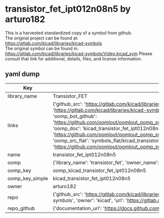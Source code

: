 # transistor_fet_ipt012n08n5 by arturo182  
This is a harvested standardized copy of a symbol from github.  
The original project can be found at:  
https://gitlab.com/kicad/libraries/kicad-symbols  
The original symbol can be found in:
https://gitlab.com/kicad/libraries/kicad-symbols/Video.kicad_sym
Please consult that link for additional, details, files, and license information.  
## yaml dump  
| Key | Value |  
| --- | --- |  
| library_name | Transistor_FET |  
| links | {'github_src': 'https://gitlab.com/kicad/libraries/kicad-symbols/Video.kicad_sym', 'github_src_repo': 'https://gitlab.com/kicad/libraries/kicad-symbols', 'oomp_bot': 'kicad_transistor_fet_ipt012n08n5/working', 'oomp_bot_github': 'https://github.com/oomlout/oomlout_oomp_symbol_bot/tree/main/kicad_transistor_fet_ipt012n08n5/working', 'oomp_doc': 'kicad_transistor_fet_ipt012n08n5/working', 'oomp_doc_github': 'https://github.com/oomlout/oomlout_oomp_symbol_doc/tree/main/kicad_transistor_fet_ipt012n08n5/working', 'oomp_src_flat': 'symbols_flat/kicad_transistor_fet_ipt012n08n5/working', 'oomp_src_flat_github': 'https://github.com/oomlout/oomlout_oomp_symbol_src/tree/main/kicad_transistor_fet_ipt012n08n5/working'} |  
| name | transistor_fet_ipt012n08n5 |  
| oomp | {'library_name': 'transistor_fet', 'owner_name': 'kicad', 'symbol_name': 'transistor_fet_ipt012n08n5'} |  
| oomp_key | oomp_kicad_transistor_fet_ipt012n08n5 |  
| oomp_key_simple | kicad_transistor_fet_ipt012n08n5 |  
| owner | arturo182 |  
| repo | {'github_src': 'https://gitlab.com/kicad/libraries/kicad-symbols/Video.kicad_sym', 'name': 'libraries/kicad-symbols', 'owner': 'kicad', 'url': 'https://gitlab.com/kicad/libraries/kicad-symbols'} |  
| repo_github | {'documentation_url': 'https://docs.github.com/rest/repos/repos#get-a-repository', 'message': 'Not Found'} |  

